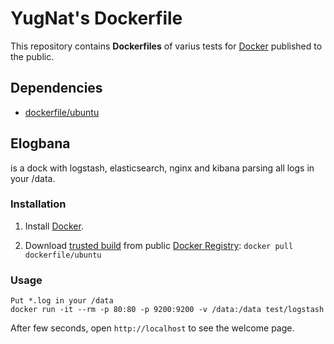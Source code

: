 # YugNat's Dockerfile


This repository contains **Dockerfiles** of varius tests for [Docker](https://www.docker.io/) published to the public.


## Dependencies

* [dockerfile/ubuntu](http://dockerfile.github.io/#/ubuntu)


## Elogbana

is a dock with logstash, elasticsearch, nginx and kibana parsing all logs in your /data.

### Installation

1. Install [Docker](https://www.docker.io/).

2. Download [trusted build](https://index.docker.io/u/dockerfile/ubuntu/) from public [Docker Registry](https://index.docker.io/): `docker pull dockerfile/ubuntu`


### Usage

    Put *.log in your /data
    docker run -it --rm -p 80:80 -p 9200:9200 -v /data:/data test/logstash
  After few seconds, open `http://localhost` to see the welcome page.
